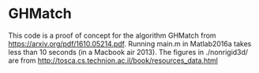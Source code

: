 # GHMatch
This code is a proof of concept for the algorithm GHMatch from https://arxiv.org/pdf/1610.05214.pdf.
Running main.m in Matlab2016a takes less than 10 seconds (in a Macbook air 2013). The figures in ./nonrigid3d/ are from http://tosca.cs.technion.ac.il/book/resources_data.html
